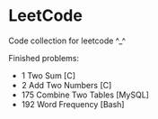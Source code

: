 # LeetCode
Code collection for leetcode ^_^

Finished problems:

* 1 Two Sum [C]
* 2 Add Two Numbers [C]
* 175 Combine Two Tables [MySQL]
* 192 Word Frequency [Bash]

